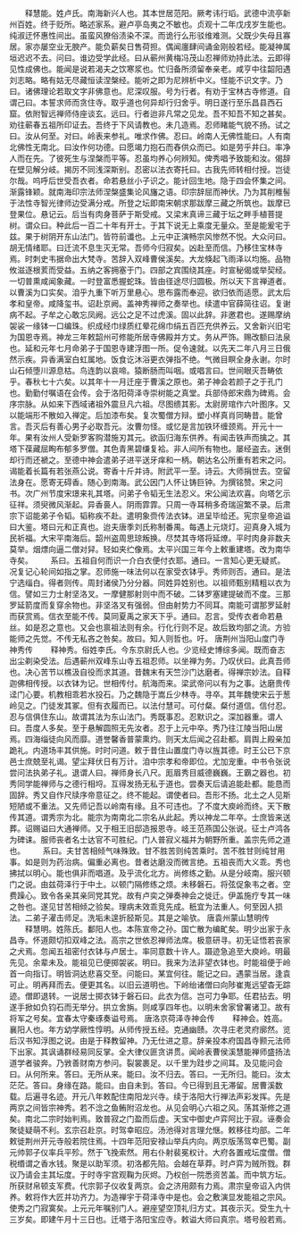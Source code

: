<!-- { "loadSidebar": true } -->
　　释慧能。姓卢氏。南海新兴人也。其本世居范阳。厥考讳行瑫。武德中流亭新州百姓。终于贬所。略述家系。避卢亭岛夷之不敏也。贞观十二年戊戌岁生能也。纯淑迂怀惠性间出。虽蛮风獠俗渍染不深。而诡行么形驳维难测。父既少失母且寡居。家亦屡空业无腴产。能负薪矣日售荷担。偶闻廛肆间诵金刚般若经。能凝神属垣迟迟不去。问曰。谁边受学此经。曰从蕲州黄梅冯茂山忍禅师劝持此法。云即得见性成佛也。能闻是说若渴夫之饮寒浆也。忙归备所须留奉亲老。咸亨中往韶阳遇刘志略。略有姑无尽藏恒读涅槃经。能听之即为尼辨析中义。怪能不识文字。乃曰。诸佛理论若取文字非佛意也。尼深叹服。号为行者。有劝于宝林古寺修道。自谓己曰。本誓求师而贪住寺。取乎道也何异却行归舍乎。明日遂行至乐昌县西石窟。依附智远禅师侍座谈玄。远曰。行者迨非凡常之见龙。吾不知吾不知之甚矣。劝往蕲春五祖所印证去。吾终于下风请教也。未几造焉。忍师睹能气貌不扬。试之曰。汝从何至。对曰。岭表来参礼。唯求作佛。忍曰。岭南人无佛性能曰。人有南北佛性无南北。曰汝作何功德。曰愿竭力抱石而舂供众而已。如是劳乎井臼。率净人而在先。了彼死生与涅槃而平等。忍虽均养心何辨知。俾秀唱予致能和汝。偈辞在壁见解分岐。揭厉不同浅深斯别。忍密以法衣寄托曰。古我先师转相付授。岂徒尔哉。呜呼后世受吾衣者。命若悬丝小子识之。能计回生地。隐于四会怀集之间。渐露锋颖。就南海印宗法师涅槃盛集论风旛之语。印宗辞屈而神伏。乃为其削椎髻于法性寺智光律师边受满分戒。所登之坛即南宋朝求那跋摩三藏之所筑也。跋摩已登果位。悬记云。后当有肉身菩萨于斯受戒。又梁末真谛三藏于坛之畔手植菩提树。谓众曰。种此后一百二十年有开士。于其下说无上乘度无量众。至是能爰宅于兹。果于树阴开东山法门。皆符前谶也。上元中正演畅宗风惨然不悦。大众问曰。胡无情绪耶。曰迁流不息生灭无常。吾师今归寂矣。凶赴至而信。乃移住宝林寺焉。时刺史韦据命出大梵寺。苦辞入双峰曹侯溪矣。大龙倏起飞雨泽以均施。品物攸滋逐根荄而受益。五纳之客拥塞于门。四部之宾围绕其座。时宣秘偈或举契经。一切普熏咸闻象藏。一时登富悉握蛇珠。皆由径途尽归圆极。所以天下言禅道者。以曹溪为口实矣。洎乎九重下听万里悬心。思布露而奉迎。欲归依而适愿。武太后孝和皇帝。咸降玺书。诏赴京阙。盖神秀禅师之奏举也。续遣中官薛简往诏。复谢病不起。子牟之心敢忘凤阙。远公之足不过虎溪。固以此辞。非邀君也。遂赐摩纳袈裟一缘钵一口编珠。织成经巾绿质红晕花绵巾绢五百匹充供养云。又舍新兴旧宅为国恩寺焉。神龙三年敕韶州可修能所居寺佛殿并方丈。务从严饰。赐改额曰法泉也。延和元年七月命弟子于国恩寺建浮图一所。促令速就。以先天二年八月三日俄然示疾。异香满室白虹属地。饭食讫沐浴更衣弹指不绝。气微目瞑全身永谢。尔时山石倾堕川源息枯。鸟连韵以哀啼。猿断肠而叫咽。或唱言曰。世间眼灭吾畴依乎。春秋七十六矣。以其年十一月迁座于曹溪之原也。弟子神会若颜子之于孔门也。勤勤付嘱语在会传。会于洛阳荷泽寺崇树能之真堂。兵部侍郎宋鼎为碑焉。会序宗脉。从如来下西域诸祖外震旦凡六祖。尽图缋其影。太尉房琯作六叶图序。又以能端形不散如入禅定。后加漆布矣。复次蜀僧方辩。塑小样真肖同畴昔。能曾言。吾灭后有善心男子必取吾元。汝曹勿怪。或忆是言加铁环缠颈焉。开元十一年。果有汝州人受新罗客购潜施刃其元。欲函归海东供养。有闻击铁声而擒之。其塔下葆藏屈眴布郁多罗僧。其色青黑碧缣复袷。非人间所有物也。屡经盗去。迷倒却行而还褫之。至德中神会遣弟子进平送牙痒和一柄。朝达名公所重有若宋之问。谒能着长篇有若张燕公说。寄香十斤并诗。附武平一至。诗云。大师捐世去。空留法身在。愿寄无碍香。随心到南海。武公因门人怀让铸巨钟。为撰铭赞。宋之问书。次广州节度宋璟来礼其塔。问弟子令韬无生法忍义。宋公闻法欢喜。向塔乞示征祥。须臾微风渐起。异香裛人。阴雨霏霏。只周一寺耳稍多奇瑞逭繁不录。后肃宗下诏能弟子令韬。韬称疾不赴。遣明象赍传法衣钵。进呈毕给还。宪宗皇帝追谥曰大鉴。塔曰元和正真也。迨夫唐季刘氏称制番禺。每遇上元烧灯。迎真身入城为民祈福。大宋平南海后。韶州盗周思琼叛换。尽焚其寺塔将延燎。平时肉身非数夫莫举。烟熛向逼二僧对舁。轻如夹纻像焉。太平兴国三年今上敕重建塔。改为南华寺矣。
　　系曰。五祖自何而识一介白衣便付衣耶。通曰。一言知心更无疑贰。况复记心轮间如指之掌。忍师施一味法何以在家受衣钵乎。秀师则否。通曰。是法宁选缁白。得者则传。周封诸侯乃分分器。同姓异姓别也。以祖师甄别精粗以衣为信。譬如三力士射坚洛叉。一摩健那射则中而不破。二钵罗塞建提破而不度。三那罗延箭度而复穿余物也。非坚洛叉有强弱。但由射势力不同耳。南能可谓那罗延射而获赏焉。信衣至能不传。莫同夏禹之家天下乎。通曰。忍言。受传衣者命若悬丝。如是忍之意也。又会也禀祖法则有余。行化行则不足。故后致均部之流。方验能师之先觉。不传无私吝之咎矣。故曰。知人则哲也。吁。
唐荆州当阳山度门寺神秀传
　　释神秀。俗姓李氏。今东京尉氏人也。少览经史博综多闻。既而奋志出尘剃染受法。后遇蕲州双峰东山寺五祖忍师。以坐禅为务。乃叹伏曰。此真吾师也。决心苦节以樵汲自役而求其道。昔魏末有天竺沙门达磨者。得禅宗妙法。自释迦佛相传授。以衣钵为记。世相传付。航海而来。梁武帝问以有为之事。达磨贵传迳门心要。机教相乖若水投石。乃之魏隐于嵩丘少林寺。寻卒。其年魏使宋云于葱岭见之。门徒发其冢。但有衣履而已。以法付慧可。可付粲。粲付道信。信付忍。忍与信俱住东山。故谓其法为东山法门。秀既事忍。忍默识之。深加器重。谓人曰。吾度人多矣。至于悬解圆照无先汝者。忍于上元中卒。秀乃往江陵当阳山居焉。四海缁徒向风而靡。道誉馨香普蒙熏灼。则天太后闻之召赴都。肩舆上殿亲加跪礼。内道场丰其供施。时时问道。敕于昔住山置度门寺以旌其德。时王公已下京邑士庶兢至礼谒。望尘拜伏日有万计。洎中宗孝和帝即位。尤加宠重。中书令张说尝问法执弟子礼。退谓人曰。禅师身长八尺。厖眉秀目威德巍巍。王霸之器也。初秀同学能禅师与之德行相埒。互得发扬无私于道也。尝奏天后请追能赴都。能恳而固辞。秀又自作尺牍序帝意征之。终不能起。谓使者曰。吾形不扬。北土之人见斯短陋或不重法。又先师记吾以岭南有缘。且不可违也。了不度大庾岭而终。天下散传其道。谓秀宗为北。能宗为南南北二宗名从此起。秀以神龙二年卒。士庶皆来送葬。诏赐谥曰大通禅师。又于相王旧邸造报恩寺。岐王范燕国公张说。征士卢鸿各为碑诔。服师丧者名士达官不可胜纪。门人普寂义福并为朝野所重。盖宗先师之道也。
　　系曰。夫甘苦相倾气味殊致。甘不胜苦则纯苦乘时。苦不胜甘则纯甘用事。如是则为药治病。偏重必离也。昔者达磨没而微言绝。五祖丧而大义乖。秀也拂拭以明心。能也俱非而唱道。及乎流化北方。尚修练之勤。从是分岐南。服兴顿门之说。由兹荷泽行于中土。以顿门隔修练之烦。未移磐石。将弦促象韦之者。空费躁心。致令各亲其亲同党其党。故有卢奕之弹奏神会之徙迁。伊盖施疗专其一味之咎也。遂见甘苦相倾之验矣。理病未效乖竞先成。秖宜为法重人。何至因人损法。二弟子濯击师足。洗垢未遑折胫斯见。其是之喻欤。
唐袁州蒙山慧明传
　　释慧明。姓陈氏。鄱阳人也。本陈宣帝之孙。国亡散为编甿矣。明少出家于永昌寺。怀道颇切扣双峰之法。高宗之世依忍禅师法席。极意研寻。初无证悟若丧家之犬焉。忽闻五祖密付衣钵与卢居士。率同意数十许人。蹑迹急追至大庾岭。明最先见。余辈未及。能祖见已便掷袈裟。明曰。我来为法非望衣钵也。时能祖便于岭首一向指订。明皆洞达悲喜交至。问能曰。某宜何往。能记之曰。遇蒙当居。逢袁可止。明再拜而去。便更其名。以旧云道明也。下岭绐诸僧曰向陟崔嵬远望杳无踪迹。僧即退转。一说居士掷衣钵于磐石曰。此衣为信。岂可力争耶。任君拈去。明遂手掀如负钧石而无举分。拱立舍旃。则咸享四年也。以明未舍家曾署诸卫。故有将军之号矣。宜春太守秦琢奏谥号焉。
唐洛京荷泽寺神会传
　　释神会。姓高。襄阳人也。年方幼学厥性惇明。从师传授五经。克通幽赜。次寻庄老灵府廓然。览后汉书知浮图之说。由是于释教留神。乃无仕进之意。辞亲投本府国昌寺颢元法师下出家。其讽诵群经易同反掌。全大律仪匪贪讲贯。闻岭表曹侯溪慧能禅师盛扬法道学者骏奔。乃敩善财南方参问。裂裳裹足。以千里为跬步之间耳。及见能问会曰。从何所来。答曰。无所从来。能曰。汝不归去。答曰。一无所归。能曰。汝太茫茫。答曰。身缘在路。能曰。由自未到。答曰。今已得到且无滞留。居曹溪数载。后遍寻名迹。开元八年敕配住南阳龙兴寺。续于洛阳大行禅法声彩发挥。先是两京之间皆宗神秀。若不淰之鱼鲔附沼龙也。从见会明心六祖之风。荡其渐修之道矣。南北二宗时始判焉。致普寂之门盈而后虚。天宝中御史卢弈阿比于寂。诬奏会聚徒疑萌不利。玄宗召赴京。时驾幸昭应。汤池得对言理允惬。敕移往均部。二年敕徙荆州开元寺般若院住焉。十四年范阳安禄山举兵内向。两京版荡驾幸巴蜀。副元帅郭子仪率兵平殄。然于飞挽索然。用右仆射裴冕权计。大府各置戒坛度僧。僧税缗谓之香水钱。聚是以助军须。初洛都先陷。会越在草莽。时卢弈为贼所戮。群议乃请会主其坛度。于时寺宇宫观鞠为灰烬。乃权创一院悉资苦盖。而中筑方坛。所获财帛顿支军费。代宗郭子仪收复两京。会之济用颇有力焉。肃宗皇帝诏入内供养。敕将作大匠并功齐力。为造禅宇于荷泽寺中是也。会之敷演显发能祖之宗风。使秀之门寂寞矣。上元元年嘱别门人。避座望空顶礼归方丈。其夜示灭。受生九十三岁矣。即建午月十三日也。迁塔于洛阳宝应寺。敕谥大师曰真宗。塔号般若焉。
